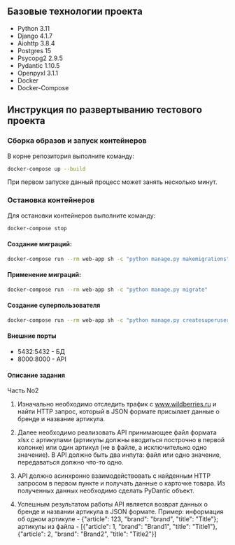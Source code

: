 ## Базовые технологии проекта

- Python 3.11
- Django 4.1.7
- Aiohttp 3.8.4
- Postgres 15
- Psycopg2 2.9.5
- Pydantic 1.10.5
- Openpyxl 3.1.1
- Docker
- Docker-Compose

## Инструкция по развертыванию тестового проекта

### Сборка образов и запуск контейнеров

В корне репозитория выполните команду:

```bash
docker-compose up --build
```

При первом запуске данный процесс может занять несколько минут.

### Остановка контейнеров

Для остановки контейнеров выполните команду:

```bash
docker-compose stop
```

#### Создание миграций:

```bash
docker-compose run --rm web-app sh -c "python manage.py makemigrations"
```

#### Применение миграций:

```bash
docker-compose run --rm web-app sh -c "python manage.py migrate"
```

#### Создание суперпользователя

```bash
docker-compose run --rm web-app sh -c "python manage.py createsuperuser"
```

#### Внешние порты

- 5432:5432 - БД
- 8000:8000 - API

#### Описание задания

Часть No2

1. Изначально необходимо отследить трафик с www.wildberries.ru и найти HTTP
запрос, который в JSON формате присылает данные о бренде и название
артикула.

2. Далее необходимо реализовать API принимающее файл формата xlsx с
артикулами (артикулы должны вводиться построчно в первой колонке) или
один артикул (не в файле, а исключительно одно значение). В API должно быть
два инпута: файл или одно значение, передаваться должно что-то одно.

3. API должно асинхронно взаимодействовать с найденным HTTP запросом в
первом пункте и получать данные о карточке товара. Из полученных данных
необходимо сделать PyDantic объект.

4. Успешным результатом работы API является возврат данных о бренде и
названии артикула в JSON формате. Пример: информация об одном артикуле -
{"article": 123, "brand": "brand", "title": "Title"}; артикулы из файла - [{"article": 1,
"brand": "Brand1", "title": "Title1"}, {"article": 2, "brand": "Brand2", "title": "Title2"}]
